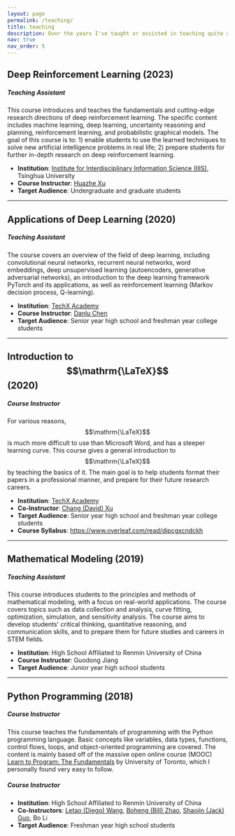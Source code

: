 ```yaml
---
layout: page
permalink: /teaching/
title: teaching
description: Over the years I've taught or assisted in teaching quite a few courses! This is the list of them.
nav: true
nav_order: 5
---
```


<!-- For now, this page is assumed to be a static description of your courses. You can convert it to a collection similar to `_projects/` so that you can have a dedicated page for each course.

Organize your courses by years, topics, or universities, however you like! -->


## **Deep Reinforcement Learning** (2023)
##### Teaching Assistant
This course introduces and teaches the fundamentals and cutting-edge research directions of deep reinforcement learning. The specific content includes machine learning, deep learning, uncertainty reasoning and planning, reinforcement learning, and probabilistic graphical models. The goal of this course is to: 1) enable students to use the learned techniques to solve new artificial intelligence problems in real life; 2) prepare students for further in-depth research on deep reinforcement learning.
- **Institution**: <a href='https://iiis.tsinghua.edu.cn/en/'>Institute for Interdisciplinary Information Science (IIIS)</a>, Tsinghua University
- **Course Instructor**: <a href='http://hxu.rocks'>Huazhe Xu</a>
- **Target Audience**: Undergraduate and graduate students

---

## **Applications of Deep Learning** (2020)
##### Teaching Assistant
The course covers an overview of the field of deep learning, including convolutional neural networks, recurrent neural networks, word embeddings, deep unsupervised learning (autoencoders, generative adversarial networks), an introduction to the deep learning framework PyTorch and its applications, as well as reinforcement learning (Markov decision process, Q-learning).
- **Institution**: <a href='https://www.xacademy.cc/'>TechX Academy</a>
- **Course Instructor**: <a href='https://taineleau.cc/'>Danlu Chen</a>
- **Target Audience**: Senior year high school and freshman year college students

---

## **Introduction to $$\mathrm{\LaTeX}$$** (2020)
##### Course Instructor 
For various reasons, $$\mathrm{\LaTeX}$$ is much more difficult to use than Microsoft Word, and has a steeper learning curve. This course gives a general introduction to $$\mathrm{\LaTeX}$$ by teaching the basics of it. The main goal is to help students format their papers in a professional manner, and prepare for their future research careers.
- **Institution**: <a href='https://www.xacademy.cc/'>TechX Academy</a>
- **Co-Instructor**: <a href='https://www.linkedin.com/in/changxord/'>Chang (David) Xu</a>
- **Target Audience**: Senior year high school and freshman year college students
- **Course Syllabus**: <a href='https://www.overleaf.com/read/djpcgxcndckh'>https://www.overleaf.com/read/djpcgxcndckh</a>

---

## **Mathematical Modeling** (2019)
##### Teaching Assistant
This course introduces students to the principles and methods of mathematical modeling, with a focus on real-world applications. The course covers topics such as data collection and analysis, curve fitting, optimization, simulation, and sensitivity analysis. The course aims to develop students' critical thinking, quantitative reasoning, and communication skills, and to prepare them for future studies and careers in STEM fields.
- **Institution**: High School Affiliated to Renmin University of China
- **Course Instructor**: Guodong Jiang
- **Target Audience**: Junior year high school students

---

## **Python Programming** (2018)
##### Course Instructor
This course teaches the fundamentals of programming with the Python programming language. Basic concepts like variables, data types, functions, control flows, loops, and object-oriented programming are covered. The content is mainly based off of the massive open online course (MOOC) <a href='/learning/#ltp'>Learn to Program: The Fundamentals</a> by University of Toronto, which I personally found very easy to follow.
##### Course Instructor 
- **Institution**: High School Affiliated to Renmin University of China
- **Co-Instructors**: <a href='https://dw61.github.io/'>Letao (Diego) Wang</a>, <a href='https://www.linkedin.com/in/boheng-zhao-64915a190/'>Boheng (Bill) Zhao</a>, <a href='https://www.linkedin.com/in/shaojinguo/'>Shaojin (Jack) Guo</a>, Bo Li
- **Target Audience**: Freshman year high school students